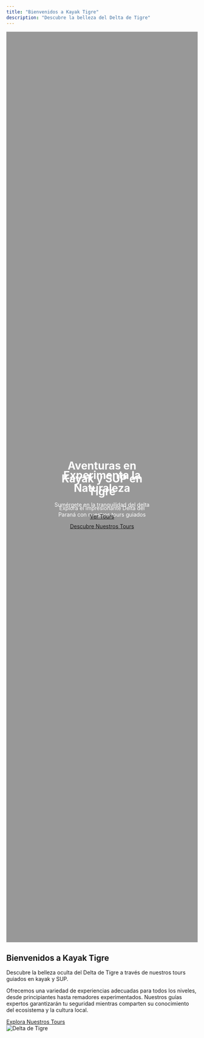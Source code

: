 ```yaml
---
title: "Bienvenidos a Kayak Tigre"
description: "Descubre la belleza del Delta de Tigre"
---
```


<div style="position: relative; height: 60vh; width: 100%; overflow: hidden;">
  <div id="heroCarousel" class="carousel slide" data-bs-ride="carousel">
    <div class="carousel-inner">
      <div class="carousel-item active" style="background: linear-gradient(rgba(0,0,0,0.4), rgba(0,0,0,0.4)), url('https://i.postimg.cc/RV8SnDyf/IMG-20250216-155257-390.jpg'); background-size: cover; background-position: center; height: 60vh;">
        <div style="position: absolute; top: 50%; left: 50%; transform: translate(-50%, -50%); text-align: center; color: white;">
          <h1 class="display-4 fw-bold">Aventuras en Kayak y SUP en Tigre</h1>
          <p class="lead">Explora el impresionante Delta del Paraná con nuestros tours guiados</p>
          <a href="/es/services/" class="btn btn-primary btn-lg">Descubre Nuestros Tours</a>
        </div>
      </div>
      <div class="carousel-item" style="background: linear-gradient(rgba(0,0,0,0.4), rgba(0,0,0,0.4)), url('https://i.postimg.cc/CxH241tf/parana4.jpg'); background-size: cover; background-position: center; height: 60vh;">
        <div style="position: absolute; top: 50%; left: 50%; transform: translate(-50%, -50%); text-align: center; color: white;">
          <h1 class="display-4 fw-bold">Experimenta la Naturaleza</h1>
          <p class="lead">Sumérgete en la tranquilidad del delta</p>
          <a href="/es/services/" class="btn btn-primary btn-lg">Ver Tours</a>
        </div>
      </div>
    </div>
    <button class="carousel-control-prev" type="button" data-bs-target="#heroCarousel" data-bs-slide="prev">
      <span class="carousel-control-prev-icon" aria-hidden="true"></span>
      <span class="visually-hidden">Anterior</span>
    </button>
    <button class="carousel-control-next" type="button" data-bs-target="#heroCarousel" data-bs-slide="next">
      <span class="carousel-control-next-icon" aria-hidden="true"></span>
      <span class="visually-hidden">Siguiente</span>
    </button>
  </div>
</div>

<div class="container py-5">
  <div class="row">
    <div class="col-md-6">
      <h2>Bienvenidos a Kayak Tigre</h2>
      <p class="lead">Descubre la belleza oculta del Delta de Tigre a través de nuestros tours guiados en kayak y SUP.</p>
      <p>Ofrecemos una variedad de experiencias adecuadas para todos los niveles, desde principiantes hasta remadores experimentados. Nuestros guías expertos garantizarán tu seguridad mientras comparten su conocimiento del ecosistema y la cultura local.</p>
      <a href="/es/services/" class="btn btn-outline-primary">Explora Nuestros Tours</a>
    </div>
    <div class="col-md-6">
      <img src="https://i.postimg.cc/xd9XR7Wg/El-R-o-Tigre-desbocando-en-el-R-o-Luj-n-El-Club-de-Regatas-La-Marina-y-de-fondo-todo-el-verde-de-nu.jpg" alt="Delta de Tigre" class="img-fluid rounded shadow">
    </div>
  </div>
</div>
